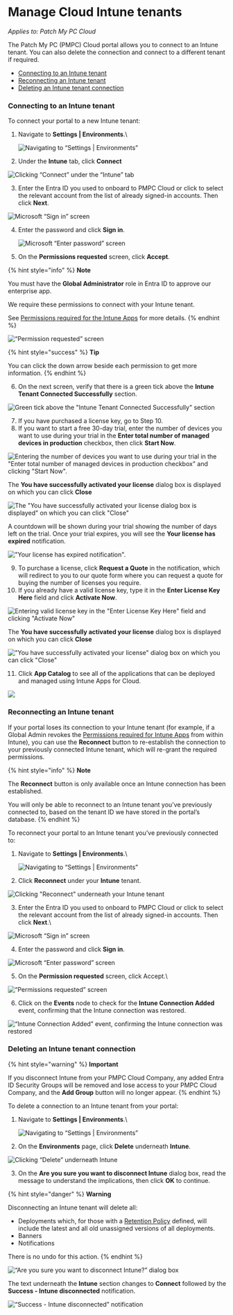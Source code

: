 # Manage Cloud Intune tenants

_Applies to: Patch My PC Cloud_

The Patch My PC (PMPC) Cloud portal allows you to connect to an Intune tenant. You can also delete the connection and connect to a different tenant if required.

* [Connecting to an Intune tenant](manage-cloud-intune-tenants.md#connecting-to-an-intune-tenant)
* [Reconnecting an Intune tenant](manage-cloud-intune-tenants.md#reconnecting-an-intune-tenant)
* [Deleting an Intune tenant connection](manage-cloud-intune-tenants.md#deleting-an-intune-tenant-connection)

### Connecting to an Intune tenant

To connect your portal to a new Intune tenant:

1.  Navigate to **Settings | Environments**.\


    ![Navigating to “Settings | Environments”](/_images/image-(1732).png "Navigating to “Settings | Environments”")


2. Under the **Intune** tab, click **Connect**

![Clicking “Connect” under the “Intune” tab](/_images/image-(2701).png "Clicking “Connect” under the “Intune” tab")

3. Enter the Entra ID you used to onboard to PMPC Cloud or click to select the relevant account from the list of already signed-in accounts. Then click **Next**.

![Microsoft “Sign in” screen](/_images/image-(1472).png "Microsoft “Sign in” screen")



4.  Enter the password and click **Sign in**.

    ![Microsoft “Enter password” screen](/_images/image-(1473).png "Microsoft “Enter password” screen")


5. On the **Permissions requested** screen, click **Accept**.

{% hint style="info" %}
**Note**

You must have the **Global Administrator** role in Entra ID to approve our enterprise app.

We require these permissions to connect with your Intune tenant.

See [Permissions required for the Intune Apps](../../cloud-reference/cloud-permissions-reference/permissions-required-for-intune-apps.md) for more details.
{% endhint %}

![“Permission requested” screen](/_images/image-(341).png "“Permission requested” screen")

{% hint style="success" %}
**Tip**

You can click the down arrow beside each permission to get more information.
{% endhint %}

6. On the next screen, verify that there is a green tick above the **Intune Tenant Connected Successfully** section.

![Green tick above the &#x22;Intune Tenant Connected Successfully&#x22; section](/_images/image-(2705).png "Green tick above the &#x22;Intune Tenant Connected Successfully&#x22; section")

7. If you have purchased a license key, go to Step 10.
8. If you want to start a free 30-day trial, enter the number of devices you want to use during your trial in the **Enter total number of managed devices in production** checkbox, then click **Start Now**.&#x20;

![Entering the number of devices you want to use during your trial in the &#x22;Enter total number of managed devices in production checkbox&#x22; and clicking &#x22;Start Now&#x22;.](/_images/image-(2707).png "Entering the number of devices you want to use during your trial in the &#x22;Enter total number of managed devices in production checkbox&#x22; and clicking &#x22;Start Now&#x22;.")

The **You have successfully activated your license** dialog box is displayed on which you can click **Close**

![The &#x22;You have successfully activated your license dialog box is displayed&#x22; on which you can click &#x22;Close&#x22;](/_images/image-(2708).png "The &#x22;You have successfully activated your license dialog box is displayed&#x22; on which you can click &#x22;Close&#x22;")

A countdown will be shown during your trial showing the number of days left on the trial. Once your trial expires, you will see the **Your license has expired** notification.

![&#x22;Your license has expired notification&#x22;.](/_images/image-(2709).png "&#x22;Your license has expired notification&#x22;.")

9. To purchase a license, click **Request a Quote** in the notification, which will redirect to you to our quote form where you can request a quote for buying the number of licenses you require.
10. If you already have a valid license key, type it in the **Enter License Key Here** field and click **Activate Now**.

![Entering valid license key in the &#x22;Enter License Key Here&#x22; field and clicking &#x22;Activate Now&#x22;](/_images/image-(2710).png "Entering valid license key in the &#x22;Enter License Key Here&#x22; field and clicking &#x22;Activate Now&#x22;")

The **You have successfully activated your license** dialog box is displayed on which you can click **Close**

![&#x22;You have successfully activated your license&#x22; dialog box on which you can click &#x22;Close&#x22;](/_images/image-(2711).png "&#x22;You have successfully activated your license&#x22; dialog box on which you can click &#x22;Close&#x22;")

11. Click **App Catalog** to see all of the applications that can be deployed and managed using Intune Apps for Cloud.

![](/_images/image-(1736).png "")

### Reconnecting an Intune tenant

If your portal loses its connection to your Intune tenant (for example, if a Global Admin revokes the [Permissions required for Intune Apps](../../cloud-reference/cloud-permissions-reference/permissions-required-for-intune-apps.md) from within Intune), you can use the **Reconnect** button to re-establish the connection to your previously connected Intune tenant, which will re-grant the required permissions.

{% hint style="info" %}
**Note**

The **Reconnect** button is only available once an Intune connection has been established.

You will only be able to reconnect to an Intune tenant you’ve previously connected to, based on the tenant ID we have stored in the portal’s database.
{% endhint %}

To reconnect your portal to an Intune tenant you’ve previously connected to:

1.  Navigate to **Settings | Environments**.\


    ![Navigating to “Settings | Environments”](/_images/image-(1738).png "Navigating to “Settings | Environments”")


2. Click **Reconnect** under your **Intune** tenant.

![Clicking &#x22;Reconnect&#x22; underneath your Intune tenant](/_images/image-(2570).png "Clicking &#x22;Reconnect&#x22; underneath your Intune tenant")

3. Enter the Entra ID you used to onboard to PMPC Cloud or click to select the relevant account from the list of already signed-in accounts. Then click **Next**.\


![Microsoft “Sign in” screen](/_images/image-(772).png "Microsoft “Sign in” screen")

4. Enter the password and click **Sign in**.

![Microsoft “Enter password” screen](/_images/image-(773).png "Microsoft “Enter password” screen")

5. On the **Permission requested** screen, click Accept.\


![“Permissions requested” screen](/_images/image-(774).png "“Permissions requested” screen")



6. Click on the **Events** node to check for the **Intune Connection Added** event, confirming that the Intune connection was restored.

![“Intune Connection Added” event, confirming the Intune connection was restored](/_images/image-(775).png "“Intune Connection Added” event, confirming the Intune connection was restored")

### Deleting an Intune tenant connection

{% hint style="warning" %}
**Important**

If you disconnect Intune from your PMPC Cloud Company, any added Entra ID Security Groups will be removed and lose access to your PMPC Cloud Company, and the **Add Group** button will no longer appear.
{% endhint %}

To delete a connection to an Intune tenant from your portal:

1.  Navigate to **Settings | Environments**.\


    ![Navigating to “Settings | Environments”](/_images/image-(1686).png "Navigating to “Settings | Environments”")


2. On the **Environments** page, click **Delete** underneath **Intune**.

![Clicking “Delete” underneath Intune](/_images/image-(2571).png "Clicking “Delete” underneath Intune")

3. On the **Are you sure you want to disconnect Intune** dialog box, read the message to understand the implications, then click **OK** to continue.

{% hint style="danger" %}
**Warning**

Disconnecting an Intune tenant will delete all:

* Deployments which, for those with a [Retention Policy](../../cloud-deployments/deploying-an-app-using-cloud/cloud-configurations-deployment-tab/retention-policy-deployments.md) defined,  will include the latest and all old unassigned versions of all deployments.
* Banners
* Notifications

There is no undo for this action.
{% endhint %}

![“Are you sure you want to disconnect Intune?” dialog box](/_images/image-(1688).png "“Are you sure you want to disconnect Intune?” dialog box")

The text underneath the **Intune** section changes to **Connect** followed by the **Success - Intune  disconnected** notification.

![“Success - Intune disconnected” notification](/_images/image-(2572).png "“Success - Intune disconnected” notification")
